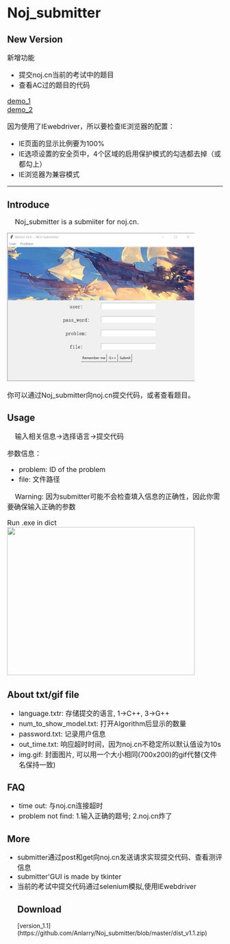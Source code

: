 <font size = 6>Noj_submitter</font>
-------
<h2>New Version</h2>
<font size = 3>
新增功能
<ul>
    <li> 提交noj.cn当前的考试中的题目<br/>
    </li>
    <li>查看AC过的题目的代码  <br/>
    </li>
</ul>

[demo_1](https://github.com/Anlarry/Noj_submitter/blob/master/Noj_submitter_v1.1/demo/cur_contest_demo.mht)  
[demo_2](https://github.com/Anlarry/Noj_submitter/blob/master/Noj_submitter_v1.1/demo/view_src_demo.mht)

因为使用了IEwebdriver，所以要检查IE浏览器的配置：
<ul>
    <li> IE页面的显示比例要为100%  </li>
    <li>IE选项设置的安全页中，4个区域的启用保护模式的勾选都去掉（或都勾上）</li>
    <li>IE浏览器为兼容模式</li>
</ul>
</font>  

---------
<h2>Introduce</h2>
<font size = 3>
&nbsp;&nbsp;&nbsp; Noj_submitter is a submiiter for noj.cn.  

<img src = "https://raw.githubusercontent.com/Anlarry/Noj_submitter/master/RealseNote/over_view.png" width="438" height = "345"></img>

你可以通过Noj_submitter向noj.cn提交代码，或者查看题目。
</font>

<h2>Usage</h2>
<font size = 3>
&nbsp;&nbsp;&nbsp; 输入相关信息->选择语言->提交代码

参数信息：  
<ul>
    <li>problem: ID of the problem  </li>
    <li>file: 文件路径</li>
</ul>
&nbsp;&nbsp;&nbsp; Warning: 因为submitter可能不会检查填入信息的正确性，因此你需要确保输入正确的参数

Run .exe in dict  
<img src = "https://github.com/Anlarry/Noj_submitter/blob/master/RealseNote/demo.gif" width="438" height = "345"></img>
<!-- <iframe height=438 width=345 src="demo.mp4"></iframe> -->

</font>

<h2>About txt/gif file</h2>
<font size = 3>
<ul>
    <li>language.txtr: 存储提交的语言, 1->C++, 3->G++</li>
    <li>num_to_show_model.txt: 打开Algorithm后显示的数量</li>
    <li>password.txt: 记录用户信息</li>
    <li>out_time.txt: 响应超时时间，因为noj.cn不稳定所以默认值设为10s</li>
    <li>img.gif: 封面图片, 可以用一个大小相同(700x200)的gif代替(文件名保持一致)</li>
</ul>
</font>
 
<h2>FAQ</h2>
<font size = 3>
<ul>
    <li>time out: 与noj.cn连接超时</li>
    <li>problem not find: 1.输入正确的题号; 2.noj.cn炸了</li>
</ul>
</font>


<h2>More</h2>
<font size = 3>
<ul>
<li>submitter通过post和get向noj.cn发送请求实现提交代码、查看测评信息</li>
<li>submitter'GUI is made by tkinter</li>
<li>当前的考试中提交代码通过selenium模拟,使用IEwebdriver</li>
<rl>
</font>

<h2>Download</h2>
[version_1.1](https://github.com/Anlarry/Noj_submitter/blob/master/dist_v1.1.zip)
